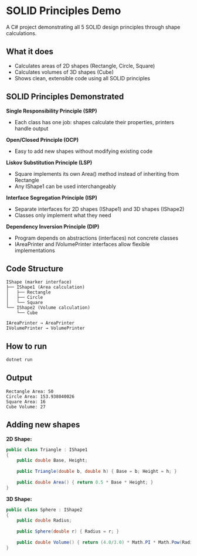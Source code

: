 # SOLID Principles Demo

A C# project demonstrating all 5 SOLID design principles through shape calculations.

## What it does

- Calculates areas of 2D shapes (Rectangle, Circle, Square)
- Calculates volumes of 3D shapes (Cube)
- Shows clean, extensible code using all SOLID principles

## SOLID Principles Demonstrated

**Single Responsibility Principle (SRP)**
- Each class has one job: shapes calculate their properties, printers handle output

**Open/Closed Principle (OCP)**
- Easy to add new shapes without modifying existing code

**Liskov Substitution Principle (LSP)**
- Square implements its own Area() method instead of inheriting from Rectangle
- Any IShape1 can be used interchangeably

**Interface Segregation Principle (ISP)**
- Separate interfaces for 2D shapes (IShape1) and 3D shapes (IShape2)
- Classes only implement what they need

**Dependency Inversion Principle (DIP)**
- Program depends on abstractions (interfaces) not concrete classes
- IAreaPrinter and IVolumePrinter interfaces allow flexible implementations

## Code Structure

```
IShape (marker interface)
├── IShape1 (Area calculation)
│   ├── Rectangle
│   ├── Circle  
│   └── Square
└── IShape2 (Volume calculation)
    └── Cube

IAreaPrinter → AreaPrinter
IVolumePrinter → VolumePrinter
```

## How to run

```bash
dotnet run
```

## Output
```
Rectangle Area: 50
Circle Area: 153.938040026
Square Area: 16
Cube Volume: 27
```

## Adding new shapes

**2D Shape:**
```csharp
public class Triangle : IShape1
{
    public double Base, Height;
    
    public Triangle(double b, double h) { Base = b; Height = h; }
    
    public double Area() { return 0.5 * Base * Height; }
}
```

**3D Shape:**
```csharp
public class Sphere : IShape2
{
    public double Radius;
    
    public Sphere(double r) { Radius = r; }
    
    public double Volume() { return (4.0/3.0) * Math.PI * Math.Pow(Radius, 3); }
}
```
